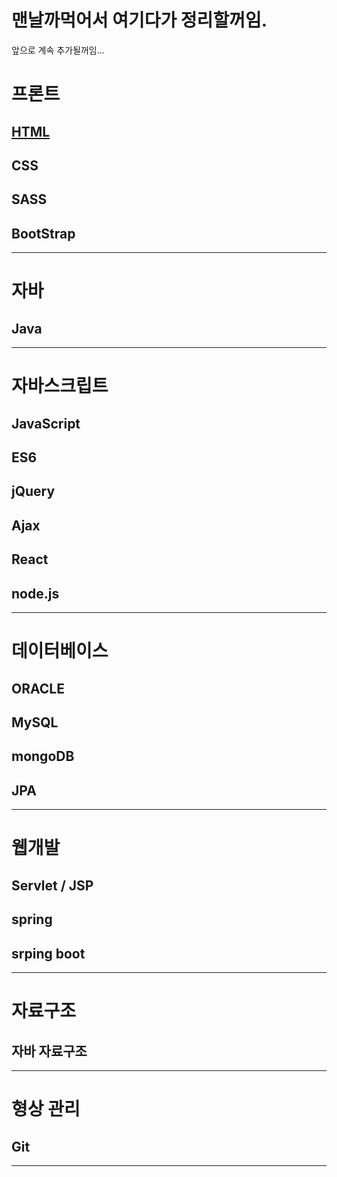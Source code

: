 # 맨날까먹어서 여기다가 정리할꺼임.

앞으로 계속 추가될꺼임...







# 프론트

## [HTML](https://github.com/0r0loo/Study/tree/master/HTML)


## CSS

## SASS

## BootStrap



------

# 자바

## Java



------



# 자바스크립트

## JavaScript

## ES6

## jQuery

## Ajax

## React

## node.js



------



# 데이터베이스

## ORACLE

## MySQL

## mongoDB

## JPA



------



# 웹개발

## Servlet / JSP

## spring

## srping boot



------

# 자료구조

## 자바 자료구조





------



# 형상 관리

## Git



------

